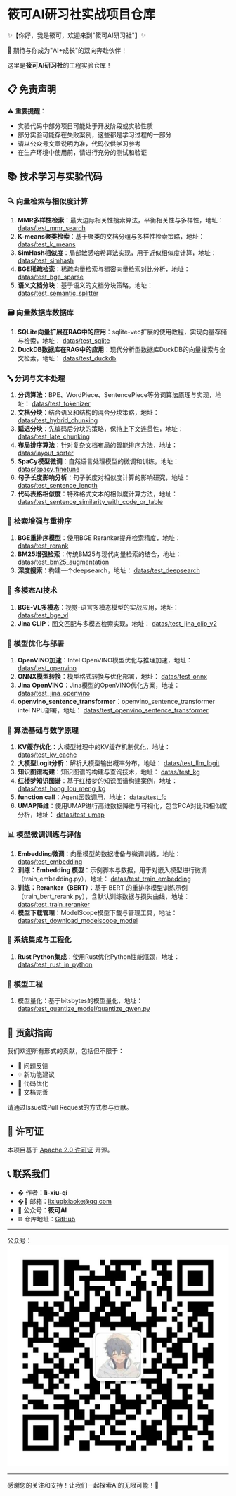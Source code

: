 # 筱可AI研习社实战项目仓库

✨【你好，我是筱可，欢迎来到"筱可AI研习社"】✨

🌈 期待与你成为"AI+成长"的双向奔赴伙伴！

这里是**筱可AI研习社**的工程实验仓库！

## 📋 免责声明

⚠️ **重要提醒**：

- 实验代码中部分项目可能处于开发阶段或实验性质
- 部分实验可能存在失败案例，这些都是学习过程的一部分
- 请以公众号文章说明为准，代码仅供学习参考
- 在生产环境中使用前，请进行充分的测试和验证

## 📚 技术学习与实验代码


### 🔍 向量检索与相似度计算

1. **MMR多样性检索**：最大边际相关性搜索算法，平衡相关性与多样性，地址： [datas/test_mmr_search](datas/test_mmr_search)
2. **K-means聚类检索**：基于聚类的文档分组与多样性检索策略，地址： [datas/test_k_means](datas/test_k_means)
3. **SimHash相似度**：局部敏感哈希算法实现，用于近似相似度计算，地址： [datas/test_simhash](datas/test_simhash)
4. **BGE稀疏检索**：稀疏向量检索与稠密向量检索对比分析，地址： [datas/test_bge_sparse](datas/test_bge_sparse)
5. **语义文档分块**：基于语义的文档分块策略，地址： [datas/test_semantic_splitter](datas/test_semantic_splitter)

### 🗃️ 向量数据库数据库

1. **SQLite向量扩展在RAG中的应用**：sqlite-vec扩展的使用教程，实现向量存储与检索，地址： [datas/test_sqlite](datas/test_sqlite)
2. **DuckDB数据库在RAG中的应用**：现代分析型数据库DuckDB的向量搜索与全文检索，地址： [datas/test_duckdb](datas/test_duckdb)

### 🔤 分词与文本处理

1. **分词算法**：BPE、WordPiece、SentencePiece等分词算法原理与实现，地址： [datas/test_tokenizer](datas/test_tokenizer)
2. **文档分块**：结合语义和结构的混合分块策略，地址： [datas/test_hybrid_chunking](datas/test_hybrid_chunking)
3. **延迟分块**：先编码后分块的策略，保持上下文连贯性，地址： [datas/test_late_chunking](datas/test_late_chunking)
4. **布局排序算法**：针对复杂文档布局的智能排序方法，地址： [datas/layout_sorter](datas/layout_sorter)
5. **SpaCy模型微调**：自然语言处理模型的微调和训练，地址： [datas/spacy_finetune](datas/spacy_finetune)
6. **句子长度影响分析**：句子长度对相似度计算的影响研究，地址： [datas/test_sentence_length](datas/test_sentence_length)
7. **代码表格相似度**：特殊格式文本的相似度计算方法，地址： [datas/test_sentence_similarity_with_code_or_table](datas/test_sentence_similarity_with_code_or_table)

### 🎯 检索增强与重排序

1. **BGE重排序模型**：使用BGE Reranker提升检索精度，地址： [datas/test_rerank](datas/test_rerank)
2. **BM25增强检索**：传统BM25与现代向量检索的结合，地址： [datas/test_bm25_augmentation](datas/test_bm25_augmentation)
3. **深度搜索**：构建一个deepsearch，地址： [datas/test_deepsearch](datas/test_deepsearch)

### 🎨 多模态AI技术

1. **BGE-VL多模态**：视觉-语言多模态模型的实战应用，地址： [datas/test_bge_vl](datas/test_bge_vl)
2. **Jina CLIP**：图文匹配与多模态检索实现，地址： [datas/test_jina_clip_v2](datas/test_jina_clip_v2)

### 🤖 模型优化与部署

1. **OpenVINO加速**：Intel OpenVINO模型优化与推理加速，地址： [datas/test_openvino](datas/test_openvino)
2. **ONNX模型转换**：模型格式转换与优化部署，地址： [datas/test_onnx](datas/test_onnx)
3. **Jina OpenVINO**：Jina模型的OpenVINO优化方案，地址： [datas/test_jina_openvino](datas/test_jina_openvino)
4. **openvino_sentence_transformer**：openvino_sentence_transformer intel NPU部署，地址： [datas/test_openvino_sentence_transformer](datas/test_openvino_sentence_transformer)

### 🧮 算法基础与数学原理

1. **KV缓存优化**：大模型推理中的KV缓存机制优化，地址： [datas/test_kv_cache](datas/test_kv_cache)
2. **大模型Logit分析**：解析大模型输出概率分布，地址： [datas/test_llm_logit](datas/test_llm_logit)
3. **知识图谱构建**：知识图谱的构建与查询技术，地址： [datas/test_kg](datas/test_kg)
4. **红楼梦知识图谱**：基于红楼梦的知识图谱构建案例，地址： [datas/test_hong_lou_meng_kg](datas/test_hong_lou_meng_kg)
5. **function call**：Agent函数调用，地址： [datas/test_fc](datas/test_fc)
6. **UMAP降维**：使用UMAP进行高维数据降维与可视化，包含PCA对比和相似度分析，地址： [datas/test_umap](datas/test_umap)

### 📊 模型微调训练与评估

1. **Embedding微调**：向量模型的数据准备与微调训练，地址： [datas/test_embedding](datas/test_embedding)
2. **训练：Embedding 模型**：示例脚本与数据，用于对嵌入模型进行微调（train_embedding.py），地址： [datas/test_train_embedding](datas/test_train_embedding)
3. **训练：Reranker（BERT）**：基于 BERT 的重排序模型训练示例（train_bert_rerank.py），含默认训练数据与损失曲线，地址： [datas/test_train_reranker](datas/test_train_reranker)
4. **模型下载管理**：ModelScope模型下载与管理工具，地址： [datas/test_download_modelscope_model](datas/test_download_modelscope_model)

### 🔧 系统集成与工程化

1. **Rust Python集成**：使用Rust优化Python性能瓶颈，地址： [datas/test_rust_in_python](datas/test_rust_in_python)

### 🧠 模型工程

1. 模型量化：基于bitsbytes的模型量化，地址： [datas/test_quantize_model/quantize_qwen.py](datas/test_quantize_model/quantize_qwen.py)

## 🤝 贡献指南

我们欢迎所有形式的贡献，包括但不限于：

- 🐛 问题反馈
- 💡 新功能建议
- 🔧 代码优化
- 📝 文档完善

请通过Issue或Pull Request的方式参与贡献。

## 📄 许可证

本项目基于 [Apache 2.0 许可证](http://www.apache.org/licenses/LICENSE-2.0) 开源。

## 📞 联系我们

- � 作者：**li-xiu-qi**
- �📧 邮箱：<lixiuqixiaoke@qq.com>
- 📢 公众号：**筱可AI**
- 🌐 仓库地址：[GitHub](https://github.com/li-xiu-qi/XiaokeAILabs)

---

公众号：
![公众号](images/筱可AI_860.jpg)

---

感谢您的关注和支持！让我们一起探索AI的无限可能！🚀
